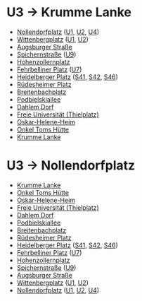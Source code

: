# U3 → Krumme Lanke
* [Nollendorfplatz](../stations/Nollendorfplatz.md) ([U1](U1.md), [U2](U2.md), [U4](U4.md))
* [Wittenbergplatz](../stations/Wittenbergplatz.md) ([U1](U1.md), [U2](U2.md))
* [Augsburger Straße](../stations/Augsburger-Straße.md)
* [Spichernstraße](../stations/Spichernstraße.md) ([U9](U9.md))
* [Hohenzollernplatz](../stations/Hohenzollernplatz.md)
* [Fehrbelliner Platz](../stations/Fehrbelliner-Platz.md) ([U7](U7.md))
* [Heidelberger Platz](../stations/Heidelberger-Platz.md) ([S41](S41.md), [S42](S42.md), [S46](S46.md))
* [Rüdesheimer Platz](../stations/Rüdesheimer-Platz.md)
* [Breitenbachplatz](../stations/Breitenbachplatz.md)
* [Podbielskiallee](../stations/Podbielskiallee.md)
* [Dahlem Dorf](../stations/Dahlem-Dorf.md)
* [Freie Universität (Thielplatz)](../stations/Freie-Universität-(Thielplatz).md)
* [Oskar-Helene-Heim](../stations/Oskar-Helene-Heim.md)
* [Onkel Toms Hütte](../stations/Onkel-Toms-Hütte.md)
* [Krumme Lanke](../stations/Krumme-Lanke.md)

# U3 → Nollendorfplatz
* [Krumme Lanke](../stations/Krumme-Lanke.md)
* [Onkel Toms Hütte](../stations/Onkel-Toms-Hütte.md)
* [Oskar-Helene-Heim](../stations/Oskar-Helene-Heim.md)
* [Freie Universität (Thielplatz)](../stations/Freie-Universität-(Thielplatz).md)
* [Dahlem Dorf](../stations/Dahlem-Dorf.md)
* [Podbielskiallee](../stations/Podbielskiallee.md)
* [Breitenbachplatz](../stations/Breitenbachplatz.md)
* [Rüdesheimer Platz](../stations/Rüdesheimer-Platz.md)
* [Heidelberger Platz](../stations/Heidelberger-Platz.md) ([S41](S41.md), [S42](S42.md), [S46](S46.md))
* [Fehrbelliner Platz](../stations/Fehrbelliner-Platz.md) ([U7](U7.md))
* [Hohenzollernplatz](../stations/Hohenzollernplatz.md)
* [Spichernstraße](../stations/Spichernstraße.md) ([U9](U9.md))
* [Augsburger Straße](../stations/Augsburger-Straße.md)
* [Wittenbergplatz](../stations/Wittenbergplatz.md) ([U1](U1.md), [U2](U2.md))
* [Nollendorfplatz](../stations/Nollendorfplatz.md) ([U1](U1.md), [U2](U2.md), [U4](U4.md))
